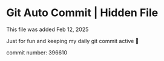 # Git Auto Commit | Hidden File

This file was added Feb 12, 2025

Just for fun and keeping my daily git commit active 🤪

commit number: 396610
